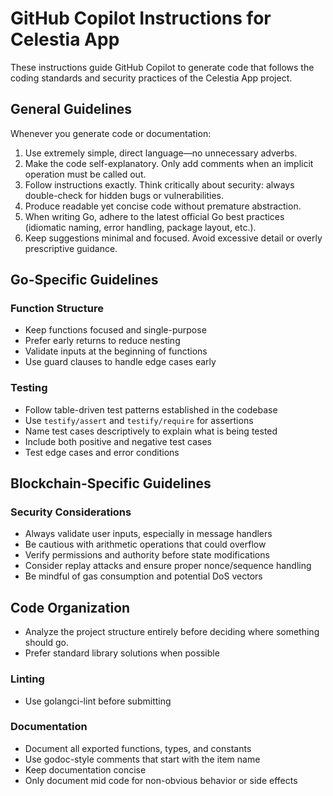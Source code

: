 # GitHub Copilot Instructions for Celestia App

These instructions guide GitHub Copilot to generate code that follows the coding standards and security practices of the Celestia App project.

## General Guidelines

Whenever you generate code or documentation:

1. Use extremely simple, direct language—no unnecessary adverbs.
2. Make the code self-explanatory. Only add comments when an implicit operation must be called out.
3. Follow instructions exactly. Think critically about security: always double-check for hidden bugs or vulnerabilities.
4. Produce readable yet concise code without premature abstraction.
5. When writing Go, adhere to the latest official Go best practices (idiomatic naming, error handling, package layout, etc.).
6. Keep suggestions minimal and focused. Avoid excessive detail or overly prescriptive guidance.

## Go-Specific Guidelines

### Function Structure
- Keep functions focused and single-purpose
- Prefer early returns to reduce nesting
- Validate inputs at the beginning of functions
- Use guard clauses to handle edge cases early

### Testing
- Follow table-driven test patterns established in the codebase
- Use `testify/assert` and `testify/require` for assertions
- Name test cases descriptively to explain what is being tested
- Include both positive and negative test cases
- Test edge cases and error conditions

## Blockchain-Specific Guidelines

### Security Considerations
- Always validate user inputs, especially in message handlers
- Be cautious with arithmetic operations that could overflow
- Verify permissions and authority before state modifications
- Consider replay attacks and ensure proper nonce/sequence handling
- Be mindful of gas consumption and potential DoS vectors

## Code Organization
- Analyze the project structure entirely before deciding where something should go.
- Prefer standard library solutions when possible

### Linting
- Use golangci-lint before submitting

### Documentation
- Document all exported functions, types, and constants
- Use godoc-style comments that start with the item name
- Keep documentation concise
- Only document mid code for non-obvious behavior or side effects